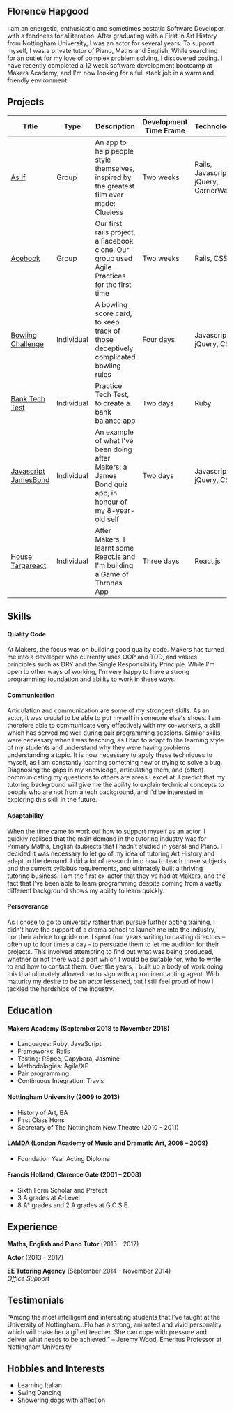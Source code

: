 ## Florence Hapgood

I am an energetic, enthusiastic and sometimes ecstatic Software Developer, with a fondness for alliteration. After graduating with a First in Art History from Nottingham University, I was an actor for several years. To support myself, I was a private tutor of Piano, Maths and English. While searching for an outlet for my love of complex problem solving, I discovered coding. I have recently completed a 12 week software development bootcamp at Makers Academy, and I'm now looking for a full stack job in a warm and friendly environment. 

## Projects

|  Title | Type| Description | Development Time Frame | Technologies | Tests|
| -------| ----| -------- |---------------------|-------------------|------------------------------|
| [As If](https://github.com/FlorenceHapgood/wardrobe-app-1)   | Group |  An app to help people style themselves, inspired by the greatest film ever made: Clueless | Two weeks | Rails, Javascript, jQuery, CarrierWave | RSpec, Capybara| 
| [Acebook](https://github.com/FlorenceHapgood/acebook-rails-the-spartans) | Group | Our first rails project, a Facebook clone. Our group used Agile Practices for the first time | Two weeks | Rails, CSS | RSpec, Capybara|
|[Bowling Challenge](https://github.com/FlorenceHapgood/bowling-challenge) | Individual | A bowling score card, to keep track of those deceptively complicated bowling rules | Four days | Javascript, jQuery, CSS | Jasmine | 
| [Bank Tech Test](https://github.com/FlorenceHapgood/Bank_tech_test/blob/master/README.md) | Individual | Practice Tech Test, to create a bank balance app  | Two days | Ruby | RSpec, Capybara |
| [Javascript JamesBond](https://github.com/FlorenceHapgood/Javascript-JamesBond) | Individual | An example of what I've been doing after Makers: a James Bond quiz app, in honour of my 8-year-old self | Two days | Javascript, jQuery, CSS | Cypress, Jasmine|
| [House Targareact](https://github.com/FlorenceHapgood/React-GameOfThrones) | Individual | After Makers, I learnt some React.js and I'm  building a Game of Thrones App | Three days | React.js |  Ongoing


## Skills

#### Quality Code

At Makers, the focus was on building good quality code. Makers has turned me into a developer who currently uses OOP and TDD, and values principles such as DRY and the Single Responsibility Principle. While I'm open to other ways of working, I'm very happy to have a strong programming foundation and ability to work in these ways. 

#### Communication

Articulation and communication are some of my strongest skills. As an actor, it was crucial to be able to put myself in someone else's shoes. I am therefore able to communicate very effectively with my co-workers, a skill which has served me well during pair programming sessions. Similar skills were necessary when I was teaching, as I had to adapt to the learning style of my students and understand why they were having problems understanding a topic. It is now necessary to apply these techniques to myself, as I am constantly learning something new or trying to solve a bug. Diagnosing the gaps in my knowledge, articulating them, and (often) communicating my questions to others are areas I excel at. I predict that my tutoring background will give me the ability to explain technical concepts to people who are not from a tech background, and I'd be interested in exploring this skill in the future.

#### Adaptability

When the time came to work out how to support myself as an actor, I quickly realised that the main demand in the tutoring industry was for Primary Maths, English (subjects that I hadn’t studied in years) and Piano. I decided it was necessary to let go of my idea of tutoring Art History and adapt to the demand. I did a lot of research into how to teach those subjects and the current syllabus requirements, and ultimately built a thriving tutoring business. I am the first ex-actor that they've had at Makers, and the fact that I've been able to learn programming despite coming from a vastly different background shows my ability to learn quickly. 

#### Perseverance 

As I chose to go to university rather than pursue further acting training, I didn’t have the support of a drama school to launch me into the industry, nor their advice to guide me. I spent four years writing to casting directors – often up to four times a day - to persuade them to let me audition for their projects. This involved attempting to find out what was being produced, whether or not there was a part which I would be suitable for, who to write to and how to contact them. Over the years, I built up a body of work doing this that ultimately allowed me to sign with a prominent acting agent. With maturity my desire to be an actor lessened, but I still feel proud of how I tackled the hardships of the industry. 

## Education

#### Makers Academy (September 2018 to November 2018)

- Languages: Ruby, JavaScript
- Frameworks: Rails
- Testing: RSpec, Capybara, Jasmine 
- Methodologies: Agile/XP
- Pair programming
- Continuous Integration: Travis 

#### Nottingham University (2009 to 2013)

- History of Art, BA
- First Class Hons
- Secretary of The Nottingham New Theatre (2010 - 2011)

#### LAMDA (London Academy of Music and Dramatic Art, 2008 – 2009)
- Foundation Year Acting Diploma

#### Francis Holland, Clarence Gate (2001 – 2008)

- Sixth Form Scholar and Prefect
-	3 A grades at A-Level
-	8 A* grades and 2 A grades at G.C.S.E.

## Experience

**Maths, English and Piano Tutor** (2013 - 2017) 

**Actor** (2013 - 2017)   

**EE Tutoring Agency** (September 2014 - November 2014)    
*Office Support*  

## Testimonials

“Among the most intelligent and interesting students that I’ve taught at the University of Nottingham…Flo has a strong, animated and vivid personality which will make her a gifted teacher. She can cope with pressure and deliver what needs to be achieved.” – Jeremy Wood, Emeritus Professor at Nottingham University

## Hobbies and Interests

-	Learning Italian 
-	Swing Dancing
-	Showering dogs with affection
